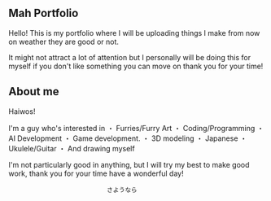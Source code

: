 ## Mah Portfolio ##

Hello! This is my portfolio where I will be uploading things I make from now on weather they are good or not.

It might not attract a lot of attention but I personally will be doing this for myself if you don't like something you can move on thank you for your time!

## About me ##

Haiwos!

I'm a guy who's interested in 
・ Furries/Furry Art
・ Coding/Programming
・ AI Development
・ Game development.
・ 3D modeling
・ Japanese
・ Ukulele/Guitar
・ And drawing myself

I'm not particularly good in anything, but I will try my best to make good work, thank you for your time have a wonderful day!

                               さようなら
                                

